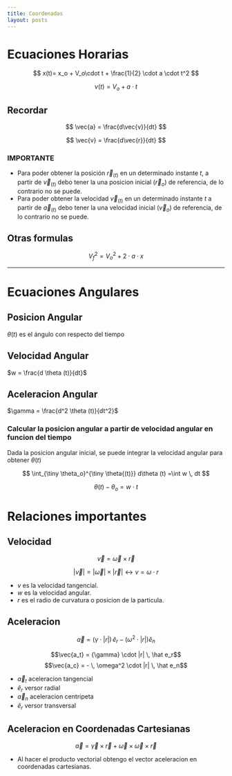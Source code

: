 ```yaml
---
title: Coordenadas
layout: posts
---
```


# Ecuaciones Horarias

$$
    x(t)= x_o + V_o\cdot t + \frac{1}{2} \cdot a \cdot t^2
$$

$$
    v(t)= V_o + a \cdot t 
$$

## Recordar

$$
    \vec{a} = \frac{d\vec{v}}{dt}
$$

$$
    \vec{v} = \frac{d\vec{r}}{dt}
$$

### IMPORTANTE

- Para poder obtener la posición $\vec{r}_{(t)}$ en un determinado instante $t$, a partir de $\vec{v}_{(t)}$ debo tener la una posicion inicial ($\vec{r}_o$) de referencia, de lo contrario no se puede.
- Para poder obtener la velocidad $\vec{v}_{(t)}$ en un determinado instante $t$ a partir de $\vec{a}_{(t)}$ debo tener la una velocidad inicial ($\vec{v}_o$) de referencia, de lo contrario no se puede.

## Otras formulas

$$
V_f^2 = V_o^2 + 2 \cdot a \cdot x
$$

---

# Ecuaciones Angulares

## Posicion Angular

$\theta (t)$ es el ángulo con respecto del tiempo

## Velocidad Angular

$w = \frac{d \theta (t)}{dt}$

## Aceleracion Angular

$\gamma = \frac{d^2 \theta (t)}{dt^2}$

### Calcular la posicion angular a partir de velocidad angular en funcion del tiempo

Dada la posicion angular inicial, se puede integrar la velocidad angular para obtener $\theta (t)$

$$
\int_{\tiny \theta_o}^{\tiny \theta{(t)}} d\theta (t) =\int w \, dt
$$

$$\theta (t) - \theta_o = w \cdot t$$


# Relaciones importantes

## Velocidad

$$\vec{v}= \vec{\omega} \times \vec{r}$$

$$|\vec{v}| = |\vec{\omega}| \times |\vec{r}| \longleftrightarrow v = \omega \cdot r$$

* $v$ es la velocidad tangencial.
* $w$ es la velocidad angular.
* $r$ es el radio de curvatura o posicion de la particula.

## Aceleracion

$$\vec{a}= ({\gamma} \cdot |r|) \, \hat e_r - (\omega^2 \cdot |r|)\hat e_n$$

$$\vec{a_t} = {\gamma} \cdot |r| \, \hat e_r$$
$$\vec{a_c} = - \, \omega^2 \cdot |r| \, \hat e_n$$

* $\vec{a}_t$ aceleracion tangencial
* $\hat e_r$ versor radial 
* $\vec{a}_n$ aceleracion centripeta
* $\hat e_r$ versor transversal 


## Aceleracion en Coordenadas Cartesianas

$$\vec{a} = \vec{\gamma} \times \vec{r} + \vec{\omega} \times \vec{\omega} \times \vec{r}$$

* Al hacer el producto vectorial obtengo el vector aceleracion en coordenadas cartesianas.